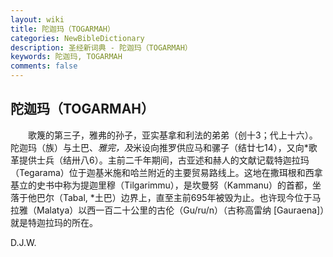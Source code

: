 ```yaml
---
layout: wiki
title: 陀迦玛（TOGARMAH）
categories: NewBibleDictionary
description: 圣经新词典 - 陀迦玛（TOGARMAH）
keywords: 陀迦玛, TOGARMAH
comments: false
---
```


## 陀迦玛（TOGARMAH）

　　歌篾的第三子，雅弗的孙子，亚实基拿和利法的弟弟（创十3；代上十六）。陀迦玛（族）与土巴、*雅完，及*米设向推罗供应马和骡子（结廿七14），又向*歌革提供士兵（结卅八6）。主前二千年期间，古亚述和赫人的文献记载特迦拉玛（Tegarama）位于迦基米施和哈兰附近的主要贸易路线上。这地在撒珥根和西拿基立的史书中称为提迦里穆（Tilgarimmu），是坎曼努（Kammanu）的首都，坐落于他巴尔（Tabal, *土巴）边界上，直至主前695年被毁为止。也许现今位于马拉雅（Malatya）以西一百二十公里的古伦（Gu/ru/n）（古称高雷纳 [Gauraena]）就是特迦拉玛的所在。

D.J.W.








